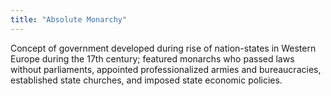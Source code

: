 ```yaml
---
title: "Absolute Monarchy"
---
```

Concept of government developed during rise of nation-states in Western Europe during the 17th century; featured monarchs who passed laws without parliaments, appointed professionalized armies and bureaucracies, established state churches, and imposed state economic policies.

